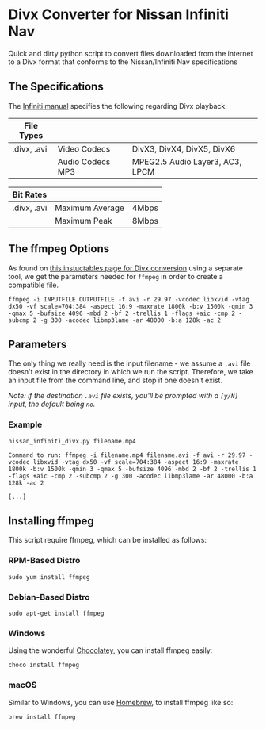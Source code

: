 # Divx Converter for Nissan Infiniti Nav
Quick and dirty python script to convert files downloaded from the internet to a Divx format that conforms to the Nissan/Infiniti Nav specifications

## The Specifications

The [Infiniti manual](https://owners.infinitiusa.com/content/manualsandguides/QX50/2016/2016-qx50-owner-manual.pdf) specifies the following regarding Divx playback: 

| File Types | | | 
| ---------------- | --------- | -------------------------------- |
| .divx, .avi | Video Codecs | DivX3, DivX4, DivX5, DivX6 |
| | Audio Codecs MP3 | MPEG2.5 Audio Layer3, AC3, LPCM |

| Bit Rates | | |
| ----------- | --------------- | ----- |
| .divx, .avi | Maximum Average | 4Mbps |
| | Maximum Peak | 8Mbps |

## The ffmpeg Options

As found on [this instuctables page for Divx conversion](http://www.instructables.com/id/Play-Video-via-USB-on-Nissan-or-Infiniti-Vehicles-/) using a separate tool, we get the parameters needed for `ffmpeg` in order to create a compatible file. 

```
ffmpeg -i INPUTFILE OUTPUTFILE -f avi -r 29.97 -vcodec libxvid -vtag dx50 -vf scale=704:384 -aspect 16:9 -maxrate 1800k -b:v 1500k -qmin 3 -qmax 5 -bufsize 4096 -mbd 2 -bf 2 -trellis 1 -flags +aic -cmp 2 -subcmp 2 -g 300 -acodec libmp3lame -ar 48000 -b:a 128k -ac 2
```

## Parameters

The only thing we really need is the input filename - we assume a `.avi` file doesn't exist in the directory in which we run the script. Therefore, we take an input file from the command line, and stop if one doesn't exist. 

_Note: if the destination `.avi` file exists, you'll be prompted with a `[y/N]` input, the default being `no`._

### Example

```
nissan_infiniti_divx.py filename.mp4

Command to run: ffmpeg -i filename.mp4 filename.avi -f avi -r 29.97 -vcodec libxvid -vtag dx50 -vf scale=704:384 -aspect 16:9 -maxrate 1800k -b:v 1500k -qmin 3 -qmax 5 -bufsize 4096 -mbd 2 -bf 2 -trellis 1 -flags +aic -cmp 2 -subcmp 2 -g 300 -acodec libmp3lame -ar 48000 -b:a 128k -ac 2

[...]
```

## Installing ffmpeg

This script require ffmpeg, which can be installed as follows: 

### RPM-Based Distro

`sudo yum install ffmpeg`

### Debian-Based Distro

`sudo apt-get install ffmpeg`

### Windows

Using the wonderful [Chocolatey](https://chocolatey.org/), you can install ffmpeg easily: 

`choco install ffmpeg`

### macOS

Similar to Windows, you can use [Homebrew](http://brew.sh/), to install ffmpeg like so: 

`brew install ffmpeg`
